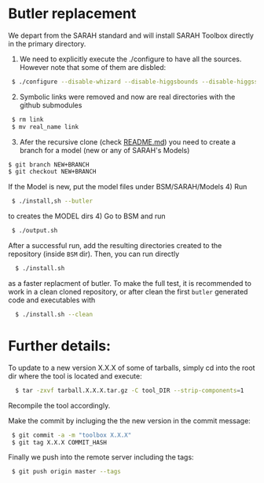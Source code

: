 # Butler replacement
We depart from the SARAH standard and
will install SARAH Toolbox directly in the primary
directory.

1) We need to explicitly execute the ./configure to have all the sources.
   However note that some of them are disbled:
```bash
 $ ./configure --disable-whizard --disable-higgsbounds --disable-higgssignals
```
2) Symbolic links were removed and now are real directories with the github submodules
```bash
 $ rm link
 $ mv real_name link
```
3) Afer the recursive clone (check [README.md](README.md)) you
   need to create a branch for a model (new or any of SARAH's Models)
 ```bash
 $ git branch NEW+BRANCH
 $ git checkout NEW+BRANCH
 ```
If the Model is new, put the model files under BSM/SARAH/Models
4) Run
```bash
 $ ./install,sh --butler
```
to creates the MODEL dirs
4) Go to BSM and run
```bash
 $ ./output.sh
```
After a successful run, add the resulting directories created to the repository (inside `BSM` dir). Then, you can run directly 
```bash
  $ ./install.sh
```
as a faster replacment of butler. To make the full test, it is recommended to work in a  clean cloned repository, or after clean the first `butler` generated code and executables with
```bash
  $ ./install.sh --clean
```


# Further details:

To update to a new version X.X.X of some of tarballs, simply cd into the root dir where the tool is located and execute:
```bash
  $ tar -zxvf tarball.X.X.X.tar.gz -C tool_DIR --strip-components=1
```

Recompile the tool accordingly.

Make the commit by incluging the the new version in the commit message:
```bash
 $ git commit -a -m "toolbox X.X.X"
 $ git tag X.X.X COMMIT_HASH
 ```
 
 Finally we push into the remote server including the tags:
 ```bash
  $ git push origin master --tags
```